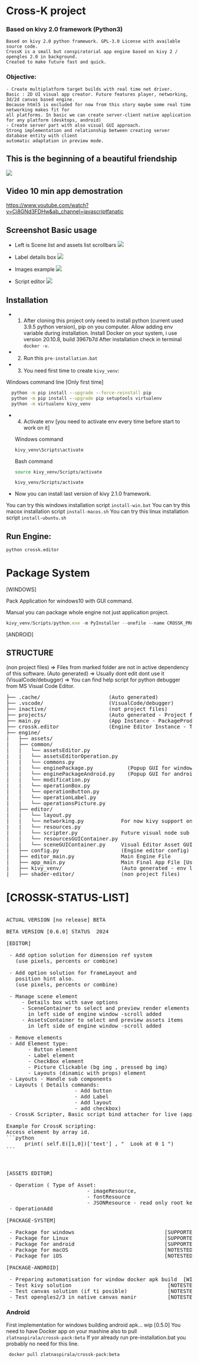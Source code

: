 
# Cross-K project
### Based on kivy 2.0 framework (Python3)

    Based on kivy 2.0 python framework. GPL-3.0 License with available source code.
    CrossK is a small but conspiratorial app engine based on kivy 2 / opengles 2.0 in background.
    Created to make future fast and quick.

### Objective:
    - Create multiplatform target builds with real time net driver.
    Basic : 2D UI visual app creator. Future features player, networking, 3d/2d canvas based engine.
    Because html5 is excluded for now from this story maybe some real time networking makes fit for 
    all platforms. In basic we can create server-client native application for any platform (desktops, android)
    - Create server part with also visual GUI approach.
    Strong implementation and relationship between creating server database entity with client
    automatic adaptation in preview mode.

## This is the beginning of a beautiful friendship
![](https://github.com/zlatnaspirala/cross-k/blob/master/engine/assets/logo/logo.png)

## Video 10 min app demostration
https://www.youtube.com/watch?v=Ci8GNd3FDHw&ab_channel=javascriptfanatic

## Screenshot Basic usage

 - Left is Scene list and assets list scrollbars
![](https://github.com/zlatnaspirala/cross-k/blob/master/non-project-files/0.4.0.png)

- Label details box
![](https://github.com/zlatnaspirala/cross-k/blob/master/non-project-files/details.png)

- Images example
![](https://github.com/zlatnaspirala/cross-k/blob/master/non-project-files/cross-k.png)

 - Script editor 
![](https://github.com/zlatnaspirala/cross-k/blob/master/non-project-files/script.png)

## Installation

 - 1) After cloning this project only need to install python (current used 3.9.5 python version),
      pip on you computer. Allow adding env variable during installation.
      Install Docker on your system, i use version 20.10.8, build 3967b7d
      After installation check in terminal `docker -v`.

 - 2) Run this `pre-installation.bat`

 - 3) You need first time to create `kivy_venv`:

  Windows command line [Only first time]
  ```cmd
    python -m pip install --upgrade --force-reinstall pip
    python -m pip install --upgrade pip setuptools virtualenv
    python -m virtualenv kivy_venv
  ```

- 4) Activate env 
     [you need to activate env every time before start to work on it]

  Windows command
  ```cmd
  kivy_venv\Scripts\activate
  ```

  Bash command
  ```bash
  source kivy_venv/Scripts/activate

  kivy_venv/Scripts/activate
  ```

 - Now you can install last version of kivy 2.1.0 framework.

  You can try this windows installation script `install-win.bat`
  You can try this macox installation script `install-macos.sh`
  You can try this linux installation script `install-ubuntu.sh`


## Run Engine:

```
python crossk.editor
```

# Package System

[WINDOWS]

Pack Application for windows10 with GUI command.

Manual you can package whole engine not just application project.
```js
kivy_venv/Scripts/python.exe -m PyInstaller --onefile --name CROSSK_PROJECT1 --distpath packages/projectTest --workpath .cache/ main.py
```

[ANDROID]

  

## STRUCTURE

(non project files) => Files from marked folder are not in active dependency 
 of this software.
(Auto generated)    => Usually dont edit dont use it
(VisualCode/debugger)  => You can find help script for python debugger
from MS Visual Code Editor.

<pre>
├── .cache/                      (Auto generated)
├── .vscode/                     (VisualCode/debugger)
├── inactive/                    (not project files)
├── projects/                    (Auto generated - Project files)
├── main.py                      (App Instance - PackageProduction)
├── crossk.editor                (Engine Editor Instance - This is python file)
├── engine/
|   ├── assets/
|   ├── common/
|   |   └── assetsEditor.py
|   |   └── assetsEditorOperation.py
|   |   └── commons.py
|   |   └── enginePackage.py           (Popup GUI for windows, linux, macos packing)
|   |   └── enginePackageAndroid.py    (Popup GUI for android packing)
|   |   └── modification.py
|   |   └── operationBox.py
|   |   └── operationButton.py
|   |   └── operationLabel.py
|   |   └── operationsPicture.py
|   ├── editor/
|   |   └── layout.py
|   |   └── networking.py            For now kivy support only curl (http request)
|   |   └── resources.py
|   |   └── scripter.py              Future visual node sub editor,text script for now
|   |   └── resourcesGUIContainer.py
|   |   └── sceneGUIContainer.py     Visual Editor Asset GUI box
|   ├── config.py                    (Engine editor config)
|   ├── editor_main.py               Main Engine File
|   ├── app_main.py                  Main Final App File [Used for package proccess]
|   ├── kivy_venv/                   (Auto generated - env libraries)
|   ├── shader-editor/               (non project files)
</pre>

# [CROSSK-STATUS-LIST]

<pre>

ACTUAL VERSION [no release] BETA

BETA VERSION [0.6.0] STATUS  2024

[EDITOR]

 - Add option solution for dimension ref system
   (use pixels, percents or combine)

 - Add option solution for frameLayout and 
   position hint also.
   (use pixels, percents or combine)

 - Manage scene element
     - Details box with save options
     - SceneContainer to select and preview render elements
       in left side of engine window -scroll added
     - AssetsContainer to select and preview assets items
       in left side of engine window -scroll added

 - Remove elements
 - Add Element type:
       - Button element
       - Label element
       - CheckBox element
       - Picture Clickable (bg img , pressed bg img)
       - Layouts (dinamic with props) element
 - Layouts - Handle sub components
 - Layouts ( Details commands:
                      - Add button
                      - Add Label
                      - Add layout
                      - add checkbox)
 - CrossK Scripter, Basic script bind attacher for live (app) buttons.

Example for CrossK scripting:
Access element by array id.
```python
      print( self.E([1,0])['text'] , "  Look at 0 1 ")
```



[ASSETS EDITOR]

 - Operation ( Type of Asset:
                          - imageResource,
                          - fontResource
                          - JSONResource - read only root keys
 - OperationAdd

[PACKAGE-SYSTEM]

 - Package for windows                             [SUPPORTED]
 - Package for Linux                               [SUPPORTED]
 - Package for android                             [SUPPORTED][DOCKER]
 - Package for macOS                               [NOTESTED]
 - Package for iOS                                 [NOTESTED]

[PACKAGE-ANDROID]

 - Preparing automatisation for window docker apk build  [WIP]
 - Test kivy solution                               [NOTESTED]
 - Test canvas solution (if ti posible)             [NOTESTED]
 - Test opengles2/3 in native canvas manir          [NOTESTED]
</pre>


### Android

 First implementation for windows building android apk... wip
 [0.5.0]
 You need to have Docker app on your mashine also to pull `zlatnaspirala/crossk-pack:beta`
 If yor already run pre-installation.bat you probably no need for this line.
 
```
 docker pull zlatnaspirala/crossk-pack:beta
```

